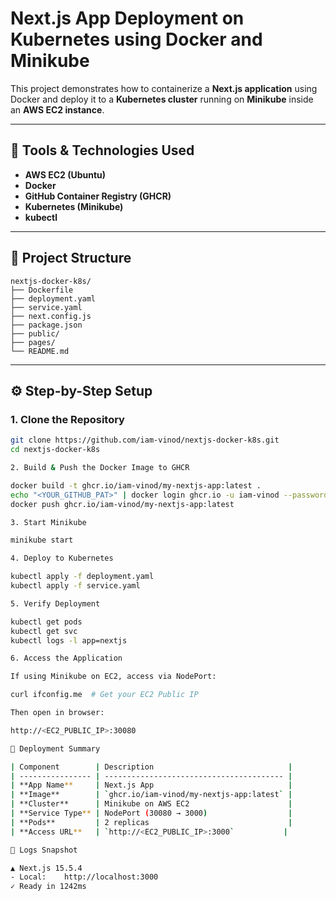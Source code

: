 # Next.js App Deployment on Kubernetes using Docker and Minikube

This project demonstrates how to containerize a **Next.js application** using Docker and deploy it to a **Kubernetes cluster** running on **Minikube** inside an **AWS EC2 instance**.

---

## 🧰 Tools & Technologies Used

- **AWS EC2 (Ubuntu)**
- **Docker**
- **GitHub Container Registry (GHCR)**
- **Kubernetes (Minikube)**
- **kubectl**

---

## 📁 Project Structure

```
nextjs-docker-k8s/
├── Dockerfile
├── deployment.yaml
├── service.yaml
├── next.config.js
├── package.json
├── public/
├── pages/
└── README.md

```


---

## ⚙️ Step-by-Step Setup

### 1. Clone the Repository

```bash
git clone https://github.com/iam-vinod/nextjs-docker-k8s.git
cd nextjs-docker-k8s

2. Build & Push the Docker Image to GHCR

docker build -t ghcr.io/iam-vinod/my-nextjs-app:latest .
echo "<YOUR_GITHUB_PAT>" | docker login ghcr.io -u iam-vinod --password-stdin
docker push ghcr.io/iam-vinod/my-nextjs-app:latest

3. Start Minikube

minikube start

4. Deploy to Kubernetes

kubectl apply -f deployment.yaml
kubectl apply -f service.yaml

5. Verify Deployment

kubectl get pods
kubectl get svc
kubectl logs -l app=nextjs

6. Access the Application

If using Minikube on EC2, access via NodePort:

curl ifconfig.me  # Get your EC2 Public IP

Then open in browser:

http://<EC2_PUBLIC_IP>:30080

🚀 Deployment Summary

| Component        | Description                              |
| ---------------- | ---------------------------------------- |
| **App Name**     | Next.js App                              |
| **Image**        | `ghcr.io/iam-vinod/my-nextjs-app:latest` |
| **Cluster**      | Minikube on AWS EC2                      |
| **Service Type** | NodePort (30080 → 3000)                  |
| **Pods**         | 2 replicas                               |
| **Access URL**   | `http://<EC2_PUBLIC_IP>:3000`           |

📸 Logs Snapshot

▲ Next.js 15.5.4
- Local:    http://localhost:3000
✓ Ready in 1242ms

